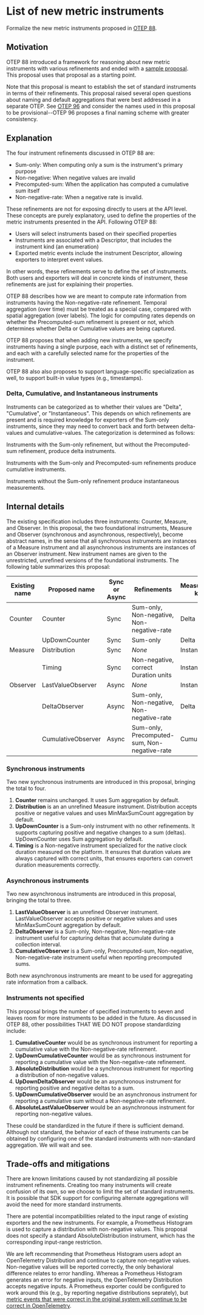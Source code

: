 # List of new metric instruments

Formalize the new metric instruments proposed in [OTEP 88](https://github.com/open-telemetry/oteps/pull/88).

## Motivation

OTEP 88 introduced a framework for reasoning about new metric
instruments with various refinements and ended with a [sample
proposal](https://github.com/open-telemetry/oteps/pull/88#sample-proposal).
This proposal uses that proposal as a starting point.

Note that this proposal is meant to establish the set of standard
instruments in terms of their refinements.  This proposal raised
several open questions about naming and default aggregations that were
best addressed in a separate OTEP.  See [OTEP
96](https://github.com/open-telemetry/oteps/pull/96) and consider the
names used in this proposal to be provisional--OTEP 96 proposes a
final naming scheme with greater consistency.

## Explanation

The four instrument refinements discussed in OTEP 88 are:

* Sum-only: When computing only a sum is the instrument's primary purpose
* Non-negative: When negative values are invalid
* Precomputed-sum: When the application has computed a cumulative sum itself
* Non-negative-rate: When a negative rate is invalid.

These refinements are not for exposing directly to users at the API
level.  These concepts are purely explanatory, used to define the
properties of the metric instruments presented in the API.  Following
OTEP 88:

* Users will select instruments based on their specified properties
* Instruments are associated with a Descriptor, that includes the instrument kind (an enumeration)
* Exported metric events include the instrument Descriptor, allowing exporters to interpret event values.

In other words, these refinements serve to define the set of
instruments.  Both users and exporters will deal in concrete kinds of
instrument, these refinements are just for explaining their
properties.

OTEP 88 describes how we are meant to compute rate information from
instruments having the Non-negative-rate refinement.  Temporal
aggregation (over time) must be treated as a special case, compared
with spatial aggregation (over labels).  The logic for computing rates
depends on whether the Precomputed-sum refinement is present or not,
which determines whether Delta or Cumulative values are being
captured.

OTEP 88 proposes that when adding new instruments, we specify
instruments having a single purpose, each with a distinct set of
refinements, and each with a carefully selected name for the
properties of the instrument.

OTEP 88 also also proposes to support language-specific specialization
as well, to support built-in value types (e.g., timestamps).

### Delta, Cumulative, and Instantaneous instruments

Instruments can be categorized as to whether their values are "Delta",
"Cumulative", or "Instantaneous".  This depends on which refinements
are present and is required knowledge for exporters of the Sum-only
instruments, since they may need to convert back and forth between
delta-values and cumulative-values.  The categorization is determined
as follows:

Instruments with the Sum-only refinement, but without the
Precomputed-sum refinement, produce delta instruments.

Instruments with the Sum-only and Precomputed-sum refinements produce
cumulative instruments.

Instruments without the Sum-only refinement produce instantaneous
measurements.

## Internal details

The existing specification includes three instruments: Counter,
Measure, and Observer.  In this proposal, the two foundational
instruments, Measure and Observer (synchronous and asynchronous,
respectively), become abstract names, in the sense that all
synchronous instruments are instances of a Measure instrument and all
asynchronous instruments are instances of an Observer instrument.  New
instrument names are given to the unrestricted, unrefined versions of
the foundational instruments.  The following table summarizes this
proposal:

| Existing name | Proposed name | Sync or Async | Refinements | Measurement kind |
| ------------- | ------------- | ------------- | ----------- | ---------------- | 
| Counter       | Counter       | Sync          | Sum-only, Non-negative, Non-negative-rate | Delta |
|               | UpDownCounter | Sync          | Sum-only | Delta |
| Measure       | Distribution  | Sync          | _None_  | Instantaneous |
|               | Timing        | Sync          | Non-negative, correct Duration units  | Instantaneous |
| Observer      | LastValueObserver | Async     | _None_ | Instantaneous |
|               | DeltaObserver | Async         | Sum-only, Non-negative, Non-negative-rate | Delta |
|               | CumulativeObserver | Async    | Sum-only, Precomputed-sum, Non-negative-rate | Cumulative |

### Synchronous instruments

Two new synchronous instruments are introduced in this proposal, bringing the total to four.

1. **Counter** remains unchanged.  It uses Sum aggregation by default.
2. **Distribution** is an an unrefined Measure instrument.  Distribution accepts positive or negative values and uses MinMaxSumCount aggregation by default.
3. **UpDownCounter** is a Sum-only instrument with no other refinements.  It supports capturing positive and negative changes to a sum (deltas).  UpDownCounter uses Sum aggregation by default.
4. **Timing** is a Non-negative instrument specialized for the native clock duration measured on the platform.  It ensures that duration values are always captured with correct units, that ensures exporters can convert duration measurements correctly.

### Asynchronous instruments

Two new asynchronous instruments are introduced in this proposal, bringing the total to three.

1. **LastValueObserver** is an unrefined Observer instrument.  LastValueObserver accepts positive or negative values and uses MinMaxSumCount aggregation by default.
2. **DeltaObserver** is a Sum-only, Non-negative, Non-negative-rate instrument useful for capturing deltas that accumulate during a collection interval.
3. **CumulativeObserver** is a Sum-only, Precomputed-sum, Non-negative, Non-negative-rate instrument useful when reporting precomputed sums.

Both new asynchronous instruments are meant to be used for aggregating rate information from a callback.

### Instruments not specified

This proposal brings the number of specified instruments to seven and leaves room for more instruments to be added in the future.  As discussed in OTEP 88, other possibilities THAT WE DO NOT propose standardizing include:

1. **CumulativeCounter** would be as synchronous instrument for reporting a cumulative value with the Non-negative-rate refinement.
2. **UpDownCumulativeCounter** would be as synchronous instrument for reporting a cumulative value with the Non-negative-rate refinement.
3. **AbsoluteDistribution** would be a synchronous instrument for reporting a distribution of non-negative values.
4. **UpDownDeltaObserver** would be an asynchronous instrument for reporting positive and negative deltas to a sum.
5. **UpDownCumulativeObserver** would be an asynchronous instrument for reporting a cumulative sum without a Non-negative-rate refinement.
6. **AbsoluteLastValueObserver** would be an asynchronous instrument for reporting non-negative values.

These could be standardized in the future if there is sufficient
demand.  Although not standard, the behavior of each of these
instruments can be obtained by configuring one of the standard
instruments with non-standard aggregation.  We will wait and see.

## Trade-offs and mitigations

There are known limitations caused by not standardizing all possible
instrument refinements.  Creating too many instruments will create
confusion of its own, so we choose to limit the set of standard
instruments.  It is possible that SDK support for configuring
alternate aggregations will avoid the need for more standard
instruments.

There are potential incompatibilities related to the input range of
existing exporters and the new instruments.  For example, a Prometheus
Histogram is used to capture a distribution with non-negative values.
This proposal does not specify a standard AbsoluteDistribution
instrument, which has the corresponding input-range restriction.

We are left recommending that Prometheus Histogram users adopt an
OpenTelemetry Distribution and continue to capture non-negative
values.  Non-negative values will be reported correctly, the only
behavioral difference relates to error handling.  Whereas a Prometheus
Histogram generates an error for negative inputs, the OpenTelemetry
Distribution accepts negative inputs.  A Prometheus exporter could be
configured to work around this (e.g., by reporting negative
distributions seprately), but [metric events that were correct in the
original system will continue to be correct in OpenTelemetry](https://github.com/open-telemetry/oteps/pull/88#discussion_r404912359).
